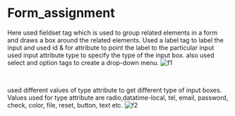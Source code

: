 # Form_assignment

Here used  fieldset tag which is used to group related elements in a form and draws a box around the related elements.
Used a label tag to label the input and used id & for attribute to point the label to the particular input used input attribute type to specify the type of the input box. also used 
select and option tags to create a drop-down menu.
![f1](https://github.com/jaitensahu/Form_assignment/assets/127736781/036273a9-90bc-4181-8de3-122af9506dfe)

<br>

used different values of type attribute to get different type of input boxes. Values used for type attribute are radio,datatime-local, tel, email, password, check, color, file, reset, button, text etc.
![f2](https://github.com/jaitensahu/Form_assignment/assets/127736781/7e4d2b9a-c3d8-40ac-a8c2-474bc8f5b386)
